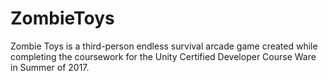 # ZombieToys
Zombie Toys is a third-person endless survival arcade game created  while completing the coursework for the Unity Certified Developer Course Ware in Summer of 2017.
